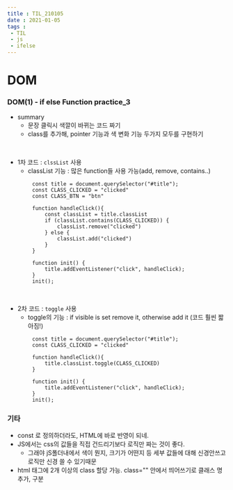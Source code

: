 ```yaml
---
title : TIL_210105
date : 2021-01-05
tags : 
 - TIL
 - js
 - ifelse 
---
```


# DOM

### DOM(1) - if else Function practice_3
* summary
    * 문장 클릭시 색깔이 바뀌는 코드 짜기
    * class를 추가해, pointer 기능과 색 변화 기능 두가지 모두를 구현하기 

<br>

* 1차 코드 : `clssList` 사용
    * classList 기능 : 많은 function들 사용 가능(add, remove, contains..)
```
        const title = document.querySelector("#title");
        const CLASS_CLICKED = "clicked"
        const CLASS_BTN = "btn"

        function handleClick(){
            const classList = title.classList
            if (classList.contains(CLASS_CLICKED)) {
                classList.remove("clicked")
            } else {
                classList.add("clicked")
            }
        }

        function init() {
            title.addEventListener("click", handleClick);
        }
        init();
```
<br>

* 2차 코드 : `toggle` 사용
    * toggle의 기능 : if visible is set remove it, otherwise add it (코드 훨씬 짧아짐!)
```
        const title = document.querySelector("#title");
        const CLASS_CLICKED = "clicked"

        function handleClick(){
            title.classList.toggle(CLASS_CLICKED)
        }

        function init() {
            title.addEventListener("click", handleClick);
        }
        init();
```

### 기타
* const 로 정의하더라도, HTML에 바로 반영이 되네. 
* JS에서는 css의 값들을 직접 건드리기보다 로직만 짜는 것이 좋다. 
    * 그래야 jS폴더내에서 색이 뭔지, 크기가 어떤지 등 세부 값들에 대해 신경안쓰고 로직만 신경 쓸 수 있기때문
* html 태그에 2개 이상의 class 할당 가능. class="" 안에서 띄어쓰기로 클래스 명 추가, 구분